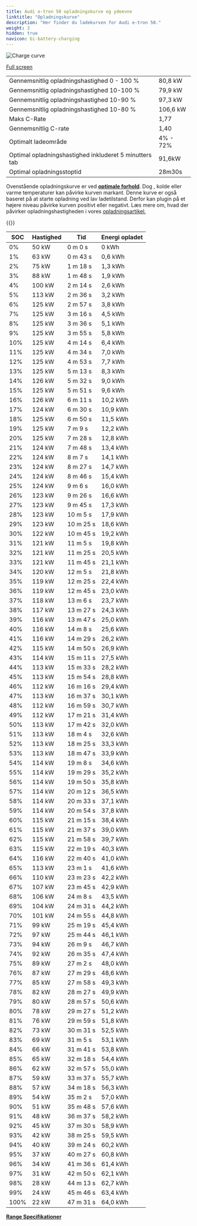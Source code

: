 ```yaml
---
title: Audi e-tron 50 opladningskurve og ydeevne
linktitle: "Opladningskurve"
description: "Her finder du ladekurven for Audi e-tron 50."
weight: 3
hidden: true
navicon: bi-battery-charging
---
```

<!-- markdownlint-disable MD033 -->
<img src="../chargingcurve.svg" alt="Charge curve" class="img-fluid">

[Full screen](../chargingcurve.svg)


<table class="table table-striped border">
<tbody>
<tr>
<td>Gennemsnitlig opladningshastighed 0 - 100 %</td><td>80,8 kW</td>
</tr>
<tr>
<td>Gennemsnitlig opladningshastighed 10-100 %</td><td>79,9 kW</td>
</tr>
<tr>
<td>Gennemsnitlig opladningshastighed 10-90 %</td><td>97,3 kW</td>
</tr>
<tr>
<td>Gennemsnitlig opladningshastighed 10-80 %</td><td>106,6 kW</td>
</tr>
<tr>
<td>Maks C-Rate</td><td>1,77</td>
</tr>
<tr>
<td>Gennemsnitlig C-rate</td><td>1,40</td>
</tr>
<tr>
<td>Optimalt ladeområde</td><td>4% - 72%</td>
</tr>
<tr>
<td>Optimal opladningshastighed inkluderet 5 minutters tab</td><td>91,6kW</td>
</tr>
<tr>
<td>Optimal opladningsstoptid</td><td>28m30s</td>
</tr>
</tbody>
</table>


Ovenstående opladningskurve er ved **[optimale forhold](../../../../../technology/battery/charging/#temperatur)**. Dog , kolde eller varme temperaturer kan påvirke kurven markant. Denne kurve er også baseret på at starte opladning ved lav ladetilstand. Derfor kan plugin på et højere niveau påvirke kurven positivt eller negativt. Læs mere om, hvad der påvirker opladningshastigheden i vores [opladningsartikel.](../../../../../technology/battery/charging/)


{{<evkxdisplayaddarticle />}}
<table class="table table-striped border">
<thead>
<tr><th>SOC</th><th>Hastighed</th><th>Tid</th><th>Energi opladet</th></tr>
</thead>
<tbody>
<tr>
<td>0%</td><td>50 kW</td><td> 0 m 0 s </td><td>0 kWh </td>
</tr>
<tr>
<td>1%</td><td>63 kW</td><td> 0 m 43 s </td><td>0,6 kWh </td>
</tr>
<tr>
<td>2%</td><td>75 kW</td><td> 1 m 18 s </td><td>1,3 kWh </td>
</tr>
<tr>
<td>3%</td><td>88 kW</td><td> 1 m 48 s </td><td>1,9 kWh </td>
</tr>
<tr>
<td>4%</td><td>100 kW</td><td> 2 m 14 s </td><td>2,6 kWh </td>
</tr>
<tr>
<td>5%</td><td>113 kW</td><td> 2 m 36 s </td><td>3,2 kWh </td>
</tr>
<tr>
<td>6%</td><td>125 kW</td><td> 2 m 57 s </td><td>3,8 kWh </td>
</tr>
<tr>
<td>7%</td><td>125 kW</td><td> 3 m 16 s </td><td>4,5 kWh </td>
</tr>
<tr>
<td>8%</td><td>125 kW</td><td> 3 m 36 s </td><td>5,1 kWh </td>
</tr>
<tr>
<td>9%</td><td>125 kW</td><td> 3 m 55 s </td><td>5,8 kWh </td>
</tr>
<tr>
<td>10%</td><td>125 kW</td><td> 4 m 14 s </td><td>6,4 kWh </td>
</tr>
<tr>
<td>11%</td><td>125 kW</td><td> 4 m 34 s </td><td>7,0 kWh </td>
</tr>
<tr>
<td>12%</td><td>125 kW</td><td> 4 m 53 s </td><td>7,7 kWh </td>
</tr>
<tr>
<td>13%</td><td>125 kW</td><td> 5 m 13 s </td><td>8,3 kWh </td>
</tr>
<tr>
<td>14%</td><td>126 kW</td><td> 5 m 32 s </td><td>9,0 kWh </td>
</tr>
<tr>
<td>15%</td><td>125 kW</td><td> 5 m 51 s </td><td>9,6 kWh </td>
</tr>
<tr>
<td>16%</td><td>126 kW</td><td> 6 m 11 s </td><td>10,2 kWh </td>
</tr>
<tr>
<td>17%</td><td>124 kW</td><td> 6 m 30 s </td><td>10,9 kWh </td>
</tr>
<tr>
<td>18%</td><td>125 kW</td><td> 6 m 50 s </td><td>11,5 kWh </td>
</tr>
<tr>
<td>19%</td><td>125 kW</td><td> 7 m 9 s </td><td>12,2 kWh </td>
</tr>
<tr>
<td>20%</td><td>125 kW</td><td> 7 m 28 s </td><td>12,8 kWh </td>
</tr>
<tr>
<td>21%</td><td>124 kW</td><td> 7 m 48 s </td><td>13,4 kWh </td>
</tr>
<tr>
<td>22%</td><td>124 kW</td><td> 8 m 7 s </td><td>14,1 kWh </td>
</tr>
<tr>
<td>23%</td><td>124 kW</td><td> 8 m 27 s </td><td>14,7 kWh </td>
</tr>
<tr>
<td>24%</td><td>124 kW</td><td> 8 m 46 s </td><td>15,4 kWh </td>
</tr>
<tr>
<td>25%</td><td>124 kW</td><td> 9 m 6 s </td><td>16,0 kWh </td>
</tr>
<tr>
<td>26%</td><td>123 kW</td><td> 9 m 26 s </td><td>16,6 kWh </td>
</tr>
<tr>
<td>27%</td><td>123 kW</td><td> 9 m 45 s </td><td>17,3 kWh </td>
</tr>
<tr>
<td>28%</td><td>123 kW</td><td> 10 m 5 s </td><td>17,9 kWh </td>
</tr>
<tr>
<td>29%</td><td>123 kW</td><td> 10 m 25 s </td><td>18,6 kWh </td>
</tr>
<tr>
<td>30%</td><td>122 kW</td><td> 10 m 45 s </td><td>19,2 kWh </td>
</tr>
<tr>
<td>31%</td><td>121 kW</td><td> 11 m 5 s </td><td>19,8 kWh </td>
</tr>
<tr>
<td>32%</td><td>121 kW</td><td> 11 m 25 s </td><td>20,5 kWh </td>
</tr>
<tr>
<td>33%</td><td>121 kW</td><td> 11 m 45 s </td><td>21,1 kWh </td>
</tr>
<tr>
<td>34%</td><td>120 kW</td><td> 12 m 5 s </td><td>21,8 kWh </td>
</tr>
<tr>
<td>35%</td><td>119 kW</td><td> 12 m 25 s </td><td>22,4 kWh </td>
</tr>
<tr>
<td>36%</td><td>119 kW</td><td> 12 m 45 s </td><td>23,0 kWh </td>
</tr>
<tr>
<td>37%</td><td>118 kW</td><td> 13 m 6 s </td><td>23,7 kWh </td>
</tr>
<tr>
<td>38%</td><td>117 kW</td><td> 13 m 27 s </td><td>24,3 kWh </td>
</tr>
<tr>
<td>39%</td><td>116 kW</td><td> 13 m 47 s </td><td>25,0 kWh </td>
</tr>
<tr>
<td>40%</td><td>116 kW</td><td> 14 m 8 s </td><td>25,6 kWh </td>
</tr>
<tr>
<td>41%</td><td>116 kW</td><td> 14 m 29 s </td><td>26,2 kWh </td>
</tr>
<tr>
<td>42%</td><td>115 kW</td><td> 14 m 50 s </td><td>26,9 kWh </td>
</tr>
<tr>
<td>43%</td><td>114 kW</td><td> 15 m 11 s </td><td>27,5 kWh </td>
</tr>
<tr>
<td>44%</td><td>113 kW</td><td> 15 m 33 s </td><td>28,2 kWh </td>
</tr>
<tr>
<td>45%</td><td>113 kW</td><td> 15 m 54 s </td><td>28,8 kWh </td>
</tr>
<tr>
<td>46%</td><td>112 kW</td><td> 16 m 16 s </td><td>29,4 kWh </td>
</tr>
<tr>
<td>47%</td><td>113 kW</td><td> 16 m 37 s </td><td>30,1 kWh </td>
</tr>
<tr>
<td>48%</td><td>112 kW</td><td> 16 m 59 s </td><td>30,7 kWh </td>
</tr>
<tr>
<td>49%</td><td>112 kW</td><td> 17 m 21 s </td><td>31,4 kWh </td>
</tr>
<tr>
<td>50%</td><td>113 kW</td><td> 17 m 42 s </td><td>32,0 kWh </td>
</tr>
<tr>
<td>51%</td><td>113 kW</td><td> 18 m 4 s </td><td>32,6 kWh </td>
</tr>
<tr>
<td>52%</td><td>113 kW</td><td> 18 m 25 s </td><td>33,3 kWh </td>
</tr>
<tr>
<td>53%</td><td>113 kW</td><td> 18 m 47 s </td><td>33,9 kWh </td>
</tr>
<tr>
<td>54%</td><td>114 kW</td><td> 19 m 8 s </td><td>34,6 kWh </td>
</tr>
<tr>
<td>55%</td><td>114 kW</td><td> 19 m 29 s </td><td>35,2 kWh </td>
</tr>
<tr>
<td>56%</td><td>114 kW</td><td> 19 m 50 s </td><td>35,8 kWh </td>
</tr>
<tr>
<td>57%</td><td>114 kW</td><td> 20 m 12 s </td><td>36,5 kWh </td>
</tr>
<tr>
<td>58%</td><td>114 kW</td><td> 20 m 33 s </td><td>37,1 kWh </td>
</tr>
<tr>
<td>59%</td><td>114 kW</td><td> 20 m 54 s </td><td>37,8 kWh </td>
</tr>
<tr>
<td>60%</td><td>115 kW</td><td> 21 m 15 s </td><td>38,4 kWh </td>
</tr>
<tr>
<td>61%</td><td>115 kW</td><td> 21 m 37 s </td><td>39,0 kWh </td>
</tr>
<tr>
<td>62%</td><td>115 kW</td><td> 21 m 58 s </td><td>39,7 kWh </td>
</tr>
<tr>
<td>63%</td><td>115 kW</td><td> 22 m 19 s </td><td>40,3 kWh </td>
</tr>
<tr>
<td>64%</td><td>116 kW</td><td> 22 m 40 s </td><td>41,0 kWh </td>
</tr>
<tr>
<td>65%</td><td>113 kW</td><td> 23 m 1 s </td><td>41,6 kWh </td>
</tr>
<tr>
<td>66%</td><td>110 kW</td><td> 23 m 23 s </td><td>42,2 kWh </td>
</tr>
<tr>
<td>67%</td><td>107 kW</td><td> 23 m 45 s </td><td>42,9 kWh </td>
</tr>
<tr>
<td>68%</td><td>106 kW</td><td> 24 m 8 s </td><td>43,5 kWh </td>
</tr>
<tr>
<td>69%</td><td>104 kW</td><td> 24 m 31 s </td><td>44,2 kWh </td>
</tr>
<tr>
<td>70%</td><td>101 kW</td><td> 24 m 55 s </td><td>44,8 kWh </td>
</tr>
<tr>
<td>71%</td><td>99 kW</td><td> 25 m 19 s </td><td>45,4 kWh </td>
</tr>
<tr>
<td>72%</td><td>97 kW</td><td> 25 m 44 s </td><td>46,1 kWh </td>
</tr>
<tr>
<td>73%</td><td>94 kW</td><td> 26 m 9 s </td><td>46,7 kWh </td>
</tr>
<tr>
<td>74%</td><td>92 kW</td><td> 26 m 35 s </td><td>47,4 kWh </td>
</tr>
<tr>
<td>75%</td><td>89 kW</td><td> 27 m 2 s </td><td>48,0 kWh </td>
</tr>
<tr>
<td>76%</td><td>87 kW</td><td> 27 m 29 s </td><td>48,6 kWh </td>
</tr>
<tr>
<td>77%</td><td>85 kW</td><td> 27 m 58 s </td><td>49,3 kWh </td>
</tr>
<tr>
<td>78%</td><td>82 kW</td><td> 28 m 27 s </td><td>49,9 kWh </td>
</tr>
<tr>
<td>79%</td><td>80 kW</td><td> 28 m 57 s </td><td>50,6 kWh </td>
</tr>
<tr>
<td>80%</td><td>78 kW</td><td> 29 m 27 s </td><td>51,2 kWh </td>
</tr>
<tr>
<td>81%</td><td>76 kW</td><td> 29 m 59 s </td><td>51,8 kWh </td>
</tr>
<tr>
<td>82%</td><td>73 kW</td><td> 30 m 31 s </td><td>52,5 kWh </td>
</tr>
<tr>
<td>83%</td><td>69 kW</td><td> 31 m 5 s </td><td>53,1 kWh </td>
</tr>
<tr>
<td>84%</td><td>66 kW</td><td> 31 m 41 s </td><td>53,8 kWh </td>
</tr>
<tr>
<td>85%</td><td>65 kW</td><td> 32 m 18 s </td><td>54,4 kWh </td>
</tr>
<tr>
<td>86%</td><td>62 kW</td><td> 32 m 57 s </td><td>55,0 kWh </td>
</tr>
<tr>
<td>87%</td><td>59 kW</td><td> 33 m 37 s </td><td>55,7 kWh </td>
</tr>
<tr>
<td>88%</td><td>57 kW</td><td> 34 m 18 s </td><td>56,3 kWh </td>
</tr>
<tr>
<td>89%</td><td>54 kW</td><td> 35 m 2 s </td><td>57,0 kWh </td>
</tr>
<tr>
<td>90%</td><td>51 kW</td><td> 35 m 48 s </td><td>57,6 kWh </td>
</tr>
<tr>
<td>91%</td><td>48 kW</td><td> 36 m 37 s </td><td>58,2 kWh </td>
</tr>
<tr>
<td>92%</td><td>45 kW</td><td> 37 m 30 s </td><td>58,9 kWh </td>
</tr>
<tr>
<td>93%</td><td>42 kW</td><td> 38 m 25 s </td><td>59,5 kWh </td>
</tr>
<tr>
<td>94%</td><td>40 kW</td><td> 39 m 24 s </td><td>60,2 kWh </td>
</tr>
<tr>
<td>95%</td><td>37 kW</td><td> 40 m 27 s </td><td>60,8 kWh </td>
</tr>
<tr>
<td>96%</td><td>34 kW</td><td> 41 m 36 s </td><td>61,4 kWh </td>
</tr>
<tr>
<td>97%</td><td>31 kW</td><td> 42 m 50 s </td><td>62,1 kWh </td>
</tr>
<tr>
<td>98%</td><td>28 kW</td><td> 44 m 13 s </td><td>62,7 kWh </td>
</tr>
<tr>
<td>99%</td><td>24 kW</td><td> 45 m 46 s </td><td>63,4 kWh </td>
</tr>
<tr>
<td>100%</td><td>22 kW</td><td> 47 m 31 s </td><td>64,0 kWh </td>
</tr>
</tbody>
</table>

<div class="mt-3 mb-3">
<a href="../rangeandconsumption/" class="text-decoration-none text-black">
<strong><i class="bi-arrow-left"></i> Range </strong>
</a>
<a href="../specifications/" class="text-decoration-none text-black float-end">
<strong>Specifikationer <i class="bi-arrow-right"></i></strong>
</a>
</div>

